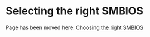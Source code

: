 # Selecting the right SMBIOS

Page has been moved here: [Choosing the right SMBIOS](https://viopencore.github.io/OpenCore-Install-Guide/extras/smbios-support.html)
